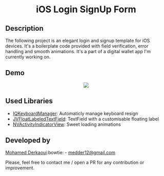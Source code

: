 <h1 align="center"> iOS Login SignUp Form  </h1>

Description
------
The following project is an elegant login and signup template for iOS devices. It's a boilerplate code provided with field verification, error handling and smooth animations. It's a part of a digital wallet app I'm currently working on.



Demo
------
 <p align="center"> 
<img src="https://github.com/MohamedDer/iOSLoginSignUpForm/blob/master/demo%20gif/demo.gif">
</p>
 

Used Libraries
------

- [IQKeyboardManager](https://github.com/hackiftekhar/IQKeyboardManager): Automaticly manage keyboard resign
- [JVFloatLabeledTextField](https://github.com/jverdi/JVFloatLabeledTextField): TextField with a customisable floating label
- [NVActivityIndicatorView](https://github.com/ninjaprox/NVActivityIndicatorView): Sweet loading animations
 


Developed by
------
[Mohamed Derkaoui](about.me/mohamed-derkaoui):bowtie: -  medder12@gmail.com

Please, feel free to contact me / open a PR for any contribution or improvement. 

